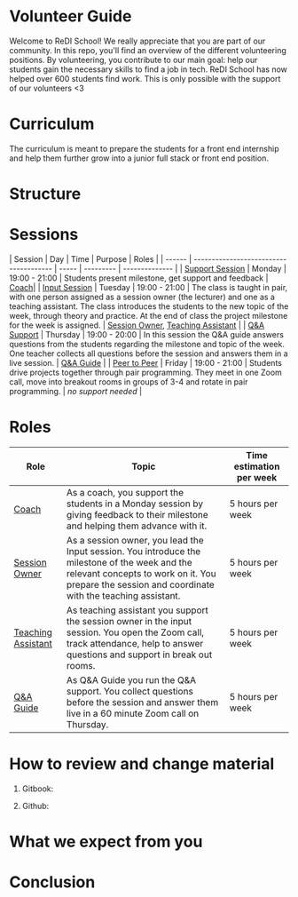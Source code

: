 # Volunteer Guide

Welcome to ReDI School! We really appreciate that you are part of our community. In this repo, you'll find an overview of the different volunteering positions. By volunteering, you contribute to our main goal: help our students gain the necessary skills to find a job in tech. ReDI School has now helped over 600 students find work. This is only possible with the support of our volunteers <3

# Curriculum
The curriculum is meant to prepare the students for a front end internship and help them further grow into a junior full stack or front end position. 


# Structure


# Sessions




| Session           | Day                                    | Time  | Purpose   | Roles          |
| ------            | -------------------------------------- | ----- | --------- | -------------- |
| [Support Session](https://github.com/ReDI-School/fullstack_bootcamp/blob/main/volunteers/coach.md)  | Monday | 19:00 - 21:00 | Students present milestone, get support and feedback | [Coach](https://github.com/ReDI-School/fullstack_bootcamp/blob/main/volunteers/coach.md)|
| [Input Session](https://github.com/ReDI-School/fullstack_bootcamp/blob/main/volunteers/session_owner.md)  | Tuesday | 19:00 - 21:00 | The class is taught in pair, with one person assigned as a session owner (the lecturer) and one as a teaching assistant.  The class introduces the students to the new topic of the week, through theory and practice. At the end of class the project milestone for the week is assigned. | [Session Owner](https://github.com/ReDI-School/fullstack_bootcamp/blob/main/volunteers/session_owner.md), [Teaching Assistant](https://github.com/ReDI-School/fullstack_bootcamp/blob/main/volunteers/session_owner.md) |
| [Q&A Support](https://github.com/ReDI-School/fullstack_bootcamp/blob/main/volunteers/session_owner.md)  | Thursday | 19:00 - 20:00 | In this session the Q&A guide answers questions from the students regarding the milestone and topic of the week. One teacher collects all questions before the session and answers them in a live session. | [Q&A Guide](https://github.com/ReDI-School/fullstack_bootcamp/blob/main/volunteers/qa_guide.md) |
| [Peer to Peer](https://github.com/ReDI-School/fullstack_bootcamp/blob/main/volunteers/session_owner.md)  | Friday | 19:00 - 21:00 | Students drive projects together through pair programming. They meet in one Zoom call, move into breakout rooms in groups of 3-4 and rotate in pair programming. | _no support needed_ | 


# Roles
| Role                          | Topic                                 | Time estimation per week |
| ------------------------------| --------------------------------------| --------- |
| [Coach](https://github.com/ReDI-School/fullstack_bootcamp/blob/main/volunteers/coach.md)  | As a coach, you support the students in a Monday session by giving feedback to their milestone and helping them advance with it.| 5 hours per week |
| [Session Owner](https://github.com/ReDI-School/fullstack_bootcamp/blob/main/volunteers/session_owner.md)  | As a session owner, you lead the Input session. You introduce the milestone of the week and the relevant concepts to work on it. You prepare the session and coordinate with the teaching assistant.| 5 hours per week |
| [Teaching Assistant](https://github.com/ReDI-School/fullstack_bootcamp/blob/main/volunteers/teaching_assistant.md)  |  As teaching assistant you support the session owner in the input session. You open the Zoom call, track attendance, help to answer questions and support in break out rooms. | 5 hours per week |
| [Q&A Guide](https://github.com/ReDI-School/fullstack_bootcamp/blob/main/volunteers/qa_guide.md)  | As Q&A Guide you run the Q&A support. You collect questions before the session and answer them live in a 60 minute Zoom call on Thursday. | 5 hours per week |



# How to review and change material

1. Gitbook:

   
2. Github:


# What we expect from you


# Conclusion

